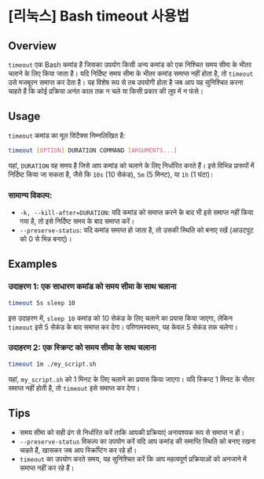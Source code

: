 # [리눅스] Bash timeout 사용법

## Overview
`timeout` एक Bash कमांड है जिसका उपयोग किसी अन्य कमांड को एक निश्चित समय सीमा के भीतर चलाने के लिए किया जाता है। यदि निर्दिष्ट समय सीमा के भीतर कमांड समाप्त नहीं होता है, तो `timeout` उसे मजबूरन समाप्त कर देता है। यह विशेष रूप से तब उपयोगी होता है जब आप यह सुनिश्चित करना चाहते हैं कि कोई प्रक्रिया अनंत काल तक न चले या किसी प्रकार की लूप में न फंसे।

## Usage
`timeout` कमांड का मूल सिंटैक्स निम्नलिखित है:

```bash
timeout [OPTION] DURATION COMMAND [ARGUMENTS...]
```

यहां, `DURATION` वह समय है जिसे आप कमांड को चलाने के लिए निर्धारित करते हैं। इसे विभिन्न प्रारूपों में निर्दिष्ट किया जा सकता है, जैसे कि `10s` (10 सेकंड), `5m` (5 मिनट), या `1h` (1 घंटा)।

### सामान्य विकल्प:
- `-k, --kill-after=DURATION`: यदि कमांड को समाप्त करने के बाद भी इसे समाप्त नहीं किया गया है, तो इसे निर्दिष्ट समय के बाद समाप्त करें।
- `--preserve-status`: यदि कमांड समाप्त हो जाता है, तो उसकी स्थिति को बनाए रखें (आउटपुट को 0 से भिन्न बनाएं)।

## Examples
### उदाहरण 1: एक साधारण कमांड को समय सीमा के साथ चलाना
```bash
timeout 5s sleep 10
```
इस उदाहरण में, `sleep 10` कमांड को 10 सेकंड के लिए चलाने का प्रयास किया जाएगा, लेकिन `timeout` इसे 5 सेकंड के बाद समाप्त कर देगा। परिणामस्वरूप, यह केवल 5 सेकंड तक चलेगा।

### उदाहरण 2: एक स्क्रिप्ट को समय सीमा के साथ चलाना
```bash
timeout 1m ./my_script.sh
```
यहां, `my_script.sh` को 1 मिनट के लिए चलाने का प्रयास किया जाएगा। यदि स्क्रिप्ट 1 मिनट के भीतर समाप्त नहीं होती है, तो `timeout` इसे समाप्त कर देगा।

## Tips
- समय सीमा को सही ढंग से निर्धारित करें ताकि आपकी प्रक्रियाएं अनावश्यक रूप से समाप्त न हों।
- `--preserve-status` विकल्प का उपयोग करें यदि आप कमांड की समाप्ति स्थिति को बनाए रखना चाहते हैं, खासकर जब आप स्क्रिप्टिंग कर रहे हों।
- `timeout` का उपयोग करते समय, यह सुनिश्चित करें कि आप महत्वपूर्ण प्रक्रियाओं को अनजाने में समाप्त नहीं कर रहे हैं।